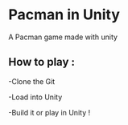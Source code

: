 # Pacman in Unity 

A Pacman game made with unity

## How to play : 

-Clone the Git 

-Load into Unity 

-Build it or play in Unity !




